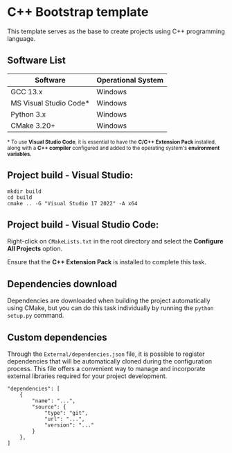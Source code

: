 # C++ Bootstrap template

This template serves as the base to create projects using C++ programming language.

## Software List

| Software | Operational System |
| -------- | --------------------- |
| GCC 13.x | Windows |
| MS Visual Studio Code* | Windows |
| Python 3.x | Windows |
| CMake 3.20+ | Windows |

<sub>\* To use <strong>Visual Studio Code</strong>, it is essential to have the <strong>C/C++ Extension Pack</strong> installed, along with a <strong>C++ compiler</strong> configured and added to the operating system's <strong>environment variables.</strong></sub>

## Project build - Visual Studio:

```
mkdir build
cd build
cmake .. -G "Visual Studio 17 2022" -A x64
```

## Project build - Visual Studio Code:

Right-click on `CMakeLists.txt` in the root directory and select the <strong>Configure All Projects</strong> option.

Ensure that the <strong>C++ Extension Pack</strong> is installed to complete this task.

## Dependencies download

Dependencies are downloaded when building the project automatically using CMake, but you can do this task individually by running the `python setup.py` command.

## Custom dependencies

Through the `External/dependencies.json` file, it is possible to register dependencies that will be automatically cloned during the configuration process. This file offers a convenient way to manage and incorporate external libraries required for your project development.

```
"dependencies": [
    {
        "name": "...",
        "source": {
            "type": "git",
            "url": "...",
            "version": "..."
        }
    },
]
```